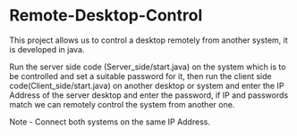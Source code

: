 # Remote-Desktop-Control

This project allows us to control a desktop remotely from another system, it is developed in java.

Run the server side code (Server_side/start.java) on the system which is to be controlled and set a suitable password for it, then run the client side code(Client_side/start.java) on another desktop or system and enter the IP Address of the server desktop and enter the password, if IP and passwords match we can remotely control the system from another one.

Note - Connect both systems on the same IP Address.
